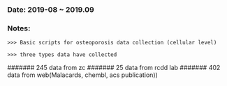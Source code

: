 ### Date: 2019-08 ~ 2019.09

### Notes:

    >>> Basic scripts for osteoporosis data collection (cellular level)
    
    >>> three types data have collected 
    
####### 245 data from zc
####### 25 data from rcdd lab
####### 402 data from web(Malacards, chembl, acs publication))

